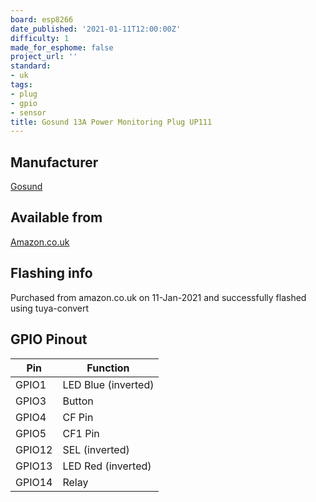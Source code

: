 ```yaml
---
board: esp8266
date_published: '2021-01-11T12:00:00Z'
difficulty: 1
made_for_esphome: false
project_url: ''
standard:
- uk
tags:
- plug
- gpio
- sensor
title: Gosund 13A Power Monitoring Plug UP111
---
```


## Manufacturer

[Gosund](https://www.gosund.com/)

## Available from

[Amazon.co.uk](https://www.amazon.co.uk/dp/B0983HP45C)

## Flashing info

Purchased from amazon.co.uk on 11-Jan-2021 and successfully flashed using tuya-convert

## GPIO Pinout

| Pin    | Function            |
| ------ | ------------------- |
| GPIO1  | LED Blue (inverted) |
| GPIO3  | Button              |
| GPIO4  | CF Pin              |
| GPIO5  | CF1 Pin             |
| GPIO12 | SEL (inverted)      |
| GPIO13 | LED Red (inverted)  |
| GPIO14 | Relay               |